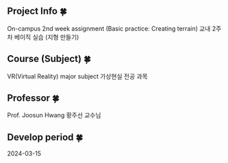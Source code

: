 ## Project Info 🍀
On-campus 2nd week assignment (Basic practice: Creating terrain)
교내 2주차 베이직 실습 (지형 만들기)

## Course (Subject) 🍀
VR(Virtual Reality) major subject
가상현실 전공 과목

## Professor 🍀
Prof. Joosun Hwang
황주선 교수님

## Develop period 🍀
2024-03-15
